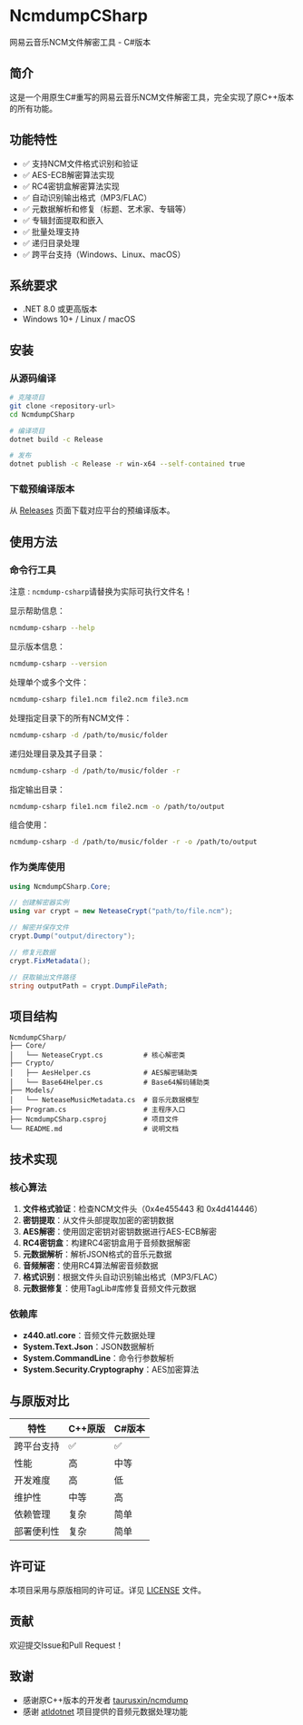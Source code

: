 # NcmdumpCSharp

网易云音乐NCM文件解密工具 - C#版本

## 简介

这是一个用原生C#重写的网易云音乐NCM文件解密工具，完全实现了原C++版本的所有功能。

## 功能特性

- ✅ 支持NCM文件格式识别和验证
- ✅ AES-ECB解密算法实现
- ✅ RC4密钥盒解密算法实现
- ✅ 自动识别输出格式（MP3/FLAC）
- ✅ 元数据解析和修复（标题、艺术家、专辑等）
- ✅ 专辑封面提取和嵌入
- ✅ 批量处理支持
- ✅ 递归目录处理
- ✅ 跨平台支持（Windows、Linux、macOS）

## 系统要求

- .NET 8.0 或更高版本
- Windows 10+ / Linux / macOS

## 安装

### 从源码编译

```bash
# 克隆项目
git clone <repository-url>
cd NcmdumpCSharp

# 编译项目
dotnet build -c Release

# 发布
dotnet publish -c Release -r win-x64 --self-contained true
```

### 下载预编译版本

从 [Releases](https://github.com/your-repo/NcmdumpCSharp/releases) 页面下载对应平台的预编译版本。

## 使用方法

### 命令行工具

注意 : `ncmdump-csharp`请替换为实际可执行文件名！

显示帮助信息：
```bash
ncmdump-csharp --help
```

显示版本信息：
```bash
ncmdump-csharp --version
```

处理单个或多个文件：
```bash
ncmdump-csharp file1.ncm file2.ncm file3.ncm
```

处理指定目录下的所有NCM文件：
```bash
ncmdump-csharp -d /path/to/music/folder
```

递归处理目录及其子目录：
```bash
ncmdump-csharp -d /path/to/music/folder -r
```

指定输出目录：
```bash
ncmdump-csharp file1.ncm file2.ncm -o /path/to/output
```

组合使用：
```bash
ncmdump-csharp -d /path/to/music/folder -r -o /path/to/output
```

### 作为类库使用

```csharp
using NcmdumpCSharp.Core;

// 创建解密器实例
using var crypt = new NeteaseCrypt("path/to/file.ncm");

// 解密并保存文件
crypt.Dump("output/directory");

// 修复元数据
crypt.FixMetadata();

// 获取输出文件路径
string outputPath = crypt.DumpFilePath;
```

## 项目结构

```
NcmdumpCSharp/
├── Core/
│   └── NeteaseCrypt.cs          # 核心解密类
├── Crypto/
│   ├── AesHelper.cs             # AES解密辅助类
│   └── Base64Helper.cs          # Base64解码辅助类
├── Models/
│   └── NeteaseMusicMetadata.cs  # 音乐元数据模型
├── Program.cs                   # 主程序入口
├── NcmdumpCSharp.csproj         # 项目文件
└── README.md                    # 说明文档
```

## 技术实现

### 核心算法

1. **文件格式验证**：检查NCM文件头（0x4e455443 和 0x4d414446）
2. **密钥提取**：从文件头部提取加密的密钥数据
3. **AES解密**：使用固定密钥对密钥数据进行AES-ECB解密
4. **RC4密钥盒**：构建RC4密钥盒用于音频数据解密
5. **元数据解析**：解析JSON格式的音乐元数据
6. **音频解密**：使用RC4算法解密音频数据
7. **格式识别**：根据文件头自动识别输出格式（MP3/FLAC）
8. **元数据修复**：使用TagLib#库修复音频文件元数据

### 依赖库

- **z440.atl.core**：音频文件元数据处理
- **System.Text.Json**：JSON数据解析
- **System.CommandLine**：命令行参数解析
- **System.Security.Cryptography**：AES加密算法

## 与原版对比

| 特性    | C++原版 | C#版本 |
|-------|-------|------|
| 跨平台支持 | ✅     | ✅    |
| 性能    | 高     | 中等   |
| 开发难度  | 高     | 低    |
| 维护性   | 中等    | 高    |
| 依赖管理  | 复杂    | 简单   |
| 部署便利性 | 复杂    | 简单   |

## 许可证

本项目采用与原版相同的许可证。详见 [LICENSE](LICENSE) 文件。

## 贡献

欢迎提交Issue和Pull Request！

## 致谢

- 感谢原C++版本的开发者 [taurusxin/ncmdump](https://github.com/taurusxin/ncmdump)
- 感谢 [atldotnet](https://github.com/Zeugma440/atldotnet) 项目提供的音频元数据处理功能 